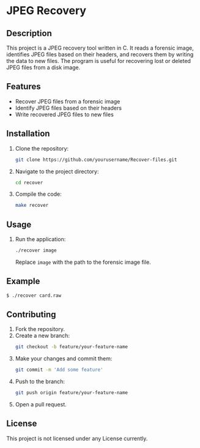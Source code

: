 # JPEG Recovery

## Description
This project is a JPEG recovery tool written in C. It reads a forensic image, identifies JPEG files based on their headers, and recovers them by writing the data to new files. The program is useful for recovering lost or deleted JPEG files from a disk image.

## Features
- Recover JPEG files from a forensic image
- Identify JPEG files based on their headers
- Write recovered JPEG files to new files

## Installation
1. Clone the repository:
   ```bash
   git clone https://github.com/yourusername/Recover-files.git
   ```
2. Navigate to the project directory:
   ```bash
   cd recover
   ```
3. Compile the code:
   ```bash
   make recover
   ```

## Usage
1. Run the application:
   ```bash
   ./recover image
   ```
   Replace `image` with the path to the forensic image file.

## Example
```bash
$ ./recover card.raw
```

## Contributing
1. Fork the repository.
2. Create a new branch:
   ```bash
   git checkout -b feature/your-feature-name
   ```
3. Make your changes and commit them:
   ```bash
   git commit -m 'Add some feature'
   ```
4. Push to the branch:
   ```bash
   git push origin feature/your-feature-name
   ```
5. Open a pull request.

## License
This project is not licensed under any License currently. 
